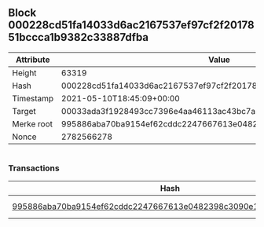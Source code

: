 ## Block 000228cd51fa14033d6ac2167537ef97cf2f2017851bccca1b9382c33887dfba

Attribute | Value
--- | ---
Height | 63319
Hash | 000228cd51fa14033d6ac2167537ef97cf2f2017851bccca1b9382c33887dfba
Timestamp | 2021-05-10T18:45:09+00:00
Target | 00033ada3f1928493cc7396e4aa46113ac43bc7ac52aab5d08e3934913716f64
Merke root | 995886aba70ba9154ef62cddc2247667613e0482398c3090e121d714936e9a3b
Nonce | 2782566278

```

```

### Transactions

Hash | Amount
--- | ---
[995886aba70ba9154ef62cddc2247667613e0482398c3090e121d714936e9a3b](995886aba70ba9154ef62cddc2247667613e0482398c3090e121d714936e9a3b.md) | 10.00000000 SKEPTI 
